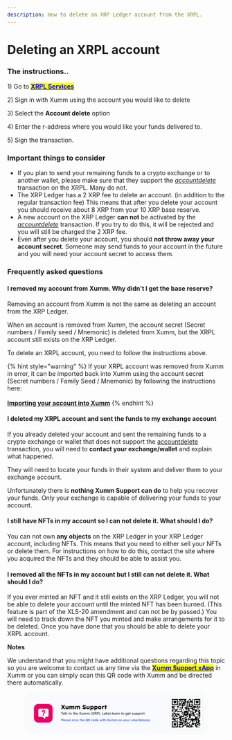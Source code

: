 ```yaml
---
description: How to delete an XRP Ledger account from the XRPL.
---
```


# Deleting an XRPL account

### The instructions..

1\) Go to [<mark style="color:blue;">**XRPL Services**</mark>](https://xrpl.services)

2\) Sign in with Xumm using the account you would like to delete

3\) Select the **Account delete** option

4\) Enter the r-address where you would like your funds delivered to.

5\) Sign the transaction.

### Important things to consider

* If you plan to send your remaining funds to a crypto exchange or to another wallet, please make sure that they support the [_accountdelete_](https://xrpl.org/accounts.html#deletion-of-accounts) transaction on the XRPL. Many do not.&#x20;
* The XRP Ledger has a 2 XRP fee to delete an account. (in addition to the regular transaction fee) This means that after you delete your account you should receive about 8 XRP from your 10 XRP base reserve.
* A new account on the XRP Ledger **can not** be activated by the [_accountdelete_](https://xrpl.org/accounts.html#deletion-of-accounts) transaction. If you try to do this, it will be rejected and you will still be charged the 2 XRP fee.&#x20;
* Even after you delete your account, you should **not throw away your account secret**. Someone may send funds to your account in the future and you will need your account secret to access them.

### Frequently asked questions

#### **I removed my account from Xumm. Why didn't I get the base reserve?**

Removing an account from Xumm is not the same as deleting an account from the XRP Ledger.

When an account is removed from Xumm, the account secret (Secret numbers / Family seed / Mnemonic) is deleted from Xumm, but the XRPL account still exists on the XRP Ledger.

To delete an XRPL account, you need to follow the instructions above.

{% hint style="warning" %}
&#x20;If your XRPL account was removed from Xumm in error, it can be imported back into Xumm using the account secret (Secret numbers / Family Seed / Mnemonic) by following the instructions here:\
\
[**Importing your account into Xumm**](../getting-started-with-xumm/importing-your-account/)
{% endhint %}

#### **I deleted my XRPL account and sent the funds to my exchange account**

If you already deleted your account and sent the remaining funds to a crypto exchange or wallet that does not support the [accountdelete](https://xrpl.org/accounts.html#deletion-of-accounts) transaction, you will need to **contact your exchange/wallet** and explain what happened.&#x20;

They will need to locate your funds in their system and deliver them to your exchange account.&#x20;

Unfortunately there is **nothing Xumm Support can do** to help you recover your funds. Only your exchange is capable of delivering your funds to your account.&#x20;

#### **I still have NFTs in my account so I can not delete it. What should I do?**

You can not own **any objects** on the XRP Ledger in your XRP Ledger account, including NFTs. This means that you need to either sell your NFTs or delete them. For instructions on how to do this, contact the site where you acquired the NFTs and they should be able to assist you.

#### **I removed all the NFTs in my account but I still can not delete it. What should I do?**

If you ever minted an NFT and it still exists on the XRP Ledger, you will not be able to delete your account until the minted NFT has been burned. (This feature is part of the XLS-20 amendment and can not be by passed.)  You will need to track down the NFT you minted and make arrangements for it to be deleted. Once you have done that you should be able to delete your XRPL account.



**Notes**

We understand that you might have additional questions regarding this topic so you are welcome to contact us any time via the [<mark style="color:blue;">**Xumm Support xApp**</mark>](https://xumm.app/detect/xapp:xumm.support?ref=helpcenter) in Xumm or you can simply scan this QR code with Xumm and be directed there automatically.

<figure><img src="../.gitbook/assets/Support banner Xumm.png" alt=""><figcaption></figcaption></figure>

